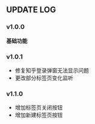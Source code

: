 ## UPDATE LOG

### v1.0.0

**基础功能**

### v1.0.1

- 修复知乎登录弹窗无法显示问题
- 更改部分标签页变化监听

### v1.1.0

- 增加标签页关闭按钮
- 增加新建标签页按钮